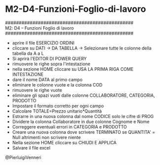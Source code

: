 # M2-D4-Funzioni-Foglio-di-lavoro
###############################################<br>
M2: D4 – Funzioni Foglio di lavoro<br>
###############################################<br>
- aprire il file ESERCIZIO ORDINI<br>
- cliccare su DATI -> DA TABELLA -> Selezionare tutte le colonne della tabella da A a L<br>
- Si aprirà l'EDITOR DI POWER QUERY<br>
- rimuovere le righe sopra l'intestazione<br>
- nella sezione HOME cliccare su USA LA PRIMA RIGA COME INTESTAZIONE<br>
- dare il nome DATA al primo campo<br>
- eliminare le colonne vuote e la colonna COD<br>
- rimuovere le righe vuote<br>
- eliminare gli spazi vuoti dalle colonne COLLABORATORE, CATEGORIA, PRODOTTO<br>
- Impostare il formato corretto per ogni campo<br>
- Calcolare TOTALE=Prezzo unitario*Quantità<br>
- Estrarre in una nuova colonna dal nome CODICE solo le cifre di PROG<br>
- Dividere la colonna Collaboratore in due colonne Cognome e Nome<br>
- Correggere eventuali errori in CATEGORIA e PRODOTTO<br>
- Creare una nuova colonna dove scrivere TERMINATO se QUANTITA' = Null altrimenti non scrivere niente<br>
- Nella sezione HOME cliccare su CHIUDI E APPLICA<br>
- Salvare il file excel<br>

@PierluigiVenneri
